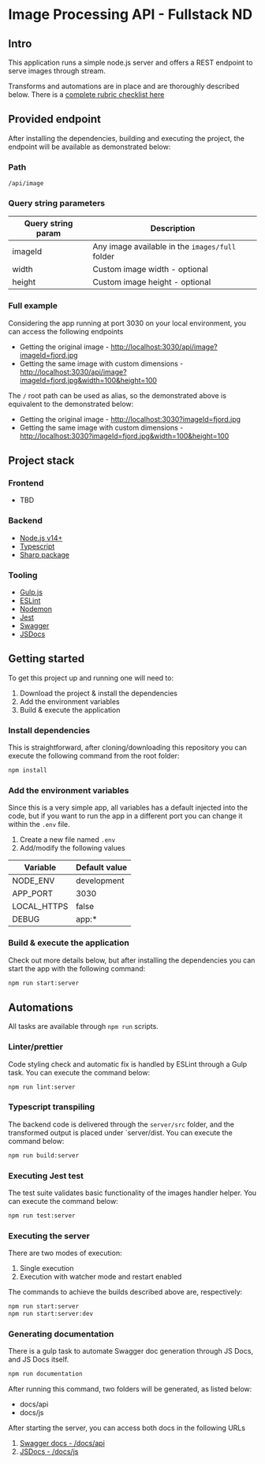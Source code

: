 # Image Processing API - Fullstack ND

## Intro

This application runs a simple node.js server and offers a REST endpoint to serve images through stream.

Transforms and automations are in place and are thoroughly described below. There is a [complete rubric checklist here](RUBRIC_CHECKLIST.md)


## Provided endpoint

After installing the dependencies, building and executing the project, the endpoint will be available as demonstrated below:

### Path

`/api/image`

### Query string parameters

| Query string param    | Description |
|-------------|---------------|
| imageId    | Any image available in the `images/full` folder   |
| width    | Custom image width - optional          |
| height | Custom image height - optional         |

### Full example

Considering the app running at port 3030 on your local environment, you can access the following endpoints

* Getting the original image - [http://localhost:3030/api/image?imageId=fjord.jpg](http://localhost:3030/api/image?imageId=fjord.jpg)
* Getting the same image with custom dimensions - [http://localhost:3030/api/image?imageId=fjord.jpg&width=100&height=100](http://localhost:3030/api/image?imageId=fjord.jpg&width=100&height=100)


The `/` root path can be used as alias, so the demonstrated above is equivalent to the demonstrated below:

* Getting the original image - [http://localhost:3030?imageId=fjord.jpg](http://localhost:3030?imageId=fjord.jpg)
* Getting the same image with custom dimensions - [http://localhost:3030?imageId=fjord.jpg&width=100&height=100](http://localhost:3030?imageId=fjord.jpg&width=100&height=100)




## Project stack

### Frontend

- TBD


### Backend

- [Node.js v14+](https://nodejs.org/)
- [Typescript](https://www.typescriptlang.org/)
- [Sharp package](https://www.npmjs.com/package/sharp)


### Tooling

- [Gulp.js](https://gulpjs.com/)
- [ESLint](https://eslint.org/)
- [Nodemon](https://nodemon.io/)
- [Jest](https://jestjs.io/docs/)
- [Swagger](https://jestjs.io/docs/)
- [JSDocs](https://jestjs.io/docs/)


## Getting started

To get this project up and running one will need to:

1. Download the project & install the dependencies
2. Add the environment variables
3. Build & execute the application


### Install dependencies

This is straightforward, after cloning/downloading this repository you can execute the following command from the root folder:

```bash
npm install
```


### Add the environment variables

Since this is a very simple app, all variables has a default injected into the code, but if you want to run the app in a
different port you can change it within the `.env` file.

1. Create a new file named `.env`
2. Add/modify the following values

| Variable    | Default value |
|-------------|---------------|
| NODE_ENV    | development   |
| APP_PORT    | 3030          |
| LOCAL_HTTPS | false         |
| DEBUG       | app:*         |


### Build & execute the application

Check out more details below, but after installing the dependencies you can start the app with the following command:

```bash
npm run start:server
```


## Automations

All tasks are available through `npm run` scripts.


### Linter/prettier

Code styling check and automatic fix is handled by ESLint through a Gulp task. You can execute the command below:

```bash
npm run lint:server
```


### Typescript transpiling

The backend code is delivered through the `server/src` folder, and the transformed output is placed under `server/dist.
You can execute the command below:

```bash
npm run build:server
```


### Executing Jest test

The test suite validates basic functionality of the images handler helper. You can execute the command below:

```bash
npm run test:server
```


### Executing the server

There are two modes of execution:

1. Single execution
2. Execution with watcher mode and restart enabled

The commands to achieve the builds described above are, respectively:

```bash
npm run start:server
npm run start:server:dev
```


### Generating documentation

There is a gulp task to automate Swagger doc generation through JS Docs, and JS Docs itself.

```bash
npm run documentation
```

After running this command, two folders will be generated, as listed below:

* docs/api
* docs/js

After starting the server, you can access both docs in the following URLs

1. [Swagger docs - /docs/api](http://localhost:3030/docs/api)
1. [JSDocs - /docs/js](http://localhost:3030/docs/js)


